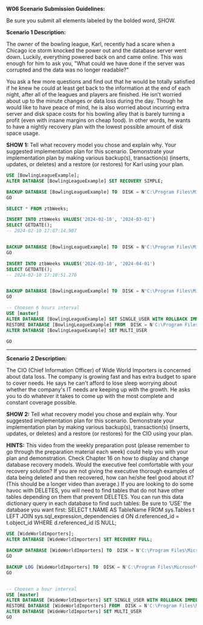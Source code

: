 **W06 Scenario Submission Guidelines:**

Be sure you submit all elements labeled by the bolded word, SHOW.

**Scenario 1 Description:**

The owner of the bowling league, Karl, recently had a scare when a Chicago ice storm knocked the power out and the database server went down. Luckily, everything powered back on and came online. This was enough for him to ask you, "What could we have done if the server was corrupted and the data was no longer readable?"

You ask a few more questions and find out that he would be totally satisfied if he knew he could at least get back to the information at the end of each night, after all of the leagues and players are finished. He isn't worried about up to the minute changes or data loss during the day. Though he would like to have peace of mind, he is also worried about incurring extra server and disk space costs for his bowling alley that is barely turning a profit (even with insane margins on cheap food). In other words, he wants to have a nightly recovery plan with the lowest possible amount of disk space usage.

**SHOW 1:** 
Tell what recovery model you chose and explain why.
Your suggested implementation plan for this scenario. 
Demonstrate your implementation plan by making various backup(s), transaction(s) (inserts, updates, or deletes) and a restore (or restores) for Karl using your plan.

```sql
USE [BowlingLeagueExample];
ALTER DATABASE [BowlingLeagueExample] SET RECOVERY SIMPLE;

BACKUP DATABASE [BowlingLeagueExample] TO  DISK = N'C:\Program Files\Microsoft SQL Server\MSSQL16.MSSQLSERVER\MSSQL\Backup\BowlingLeagueExampletlog.trl' WITH NOFORMAT, NOINIT,  NAME = N'BowlingLeagueExample-Full Database Backup', SKIP, NOREWIND, NOUNLOAD,  STATS = 10
GO

SELECT * FROM ztbWeeks;

INSERT INTO ztbWeeks VALUES('2024-02-10', '2024-03-01')
SELECT GETDATE();
-- 2024-02-10 17:07:14.907


BACKUP DATABASE [BowlingLeagueExample] TO  DISK = N'C:\Program Files\Microsoft SQL Server\MSSQL16.MSSQLSERVER\MSSQL\Backup\BowlingLeagueExampletlog.trl' WITH NOFORMAT, NOINIT,  NAME = N'BowlingLeagueExample-Full Database Backup', SKIP, NOREWIND, NOUNLOAD,  STATS = 10
GO

INSERT INTO ztbWeeks VALUES('2024-03-10', '2024-04-01')
SELECT GETDATE();
-- 2024-02-10 17:10:51.270


BACKUP DATABASE [BowlingLeagueExample] TO  DISK = N'C:\Program Files\Microsoft SQL Server\MSSQL16.MSSQLSERVER\MSSQL\Backup\BowlingLeagueExampletlog.trl' WITH NOFORMAT, NOINIT,  NAME = N'BowlingLeagueExample-Full Database Backup', SKIP, NOREWIND, NOUNLOAD,  STATS = 10
GO

-- Choosen 6 hours interval
USE [master]
ALTER DATABASE [BowlingLeagueExample] SET SINGLE_USER WITH ROLLBACK IMMEDIATE
RESTORE DATABASE [BowlingLeagueExample] FROM  DISK = N'C:\Program Files\Microsoft SQL Server\MSSQL16.MSSQLSERVER\MSSQL\Backup\BowlingLeagueExample_backup.bak' WITH  FILE = 1,  NOUNLOAD,  REPLACE,  STATS = 5
ALTER DATABASE [BowlingLeagueExample] SET MULTI_USER

GO
```
	
----

**Scenario 2 Description:**

The CIO (Chief Information Officer) of Wide World Importers is concerned about data loss. The company is growing fast and has extra budget to spare to cover needs. He says he can't afford to lose sleep worrying about whether the company's IT needs are keeping up with the growth. He asks you to do whatever it takes to come up with the most complete and constant coverage possible.

**SHOW 2:** 
Tell what recovery model you chose and explain why.
Your suggested implementation plan for this scenario. 
Demonstrate your implementation plan by making various backup(s), transaction(s) (inserts, updates, or deletes) and a restore (or restores) for the CIO using your plan.

**HINTS:**
This video from the weekly preparation post (please remember to go through the preparation material each week) could help you with your plan and demonstration.
Check Chapter 16 on how to display and change database recovery models.
Would the executive feel comfortable with your recovery solution? If you are not giving the executive thorough examples of data being deleted and then recovered, how can he/she feel good about it? (This should be a longer video than average.)
If you are looking to do some havoc with DELETES, you will need to find tables that do not have other tables depending on them that prevent DELETES. You can run this data dictionary query in each database to find such tables:
Be sure to ‘USE’ the database you want first:
SELECT t.NAME AS TableName
FROM sys.Tables t
LEFT JOIN sys.sql_expression_dependencies d ON d.referenced_id = t.object_id
WHERE d.referenced_id IS NULL;

```sql
USE [WideWorldImporters];
ALTER DATABASE [WideWorldImporters] SET RECOVERY FULL;

BACKUP DATABASE [WideWorldImporters] TO  DISK = N'C:\Program Files\Microsoft SQL Server\MSSQL16.MSSQLSERVER\MSSQL\Backup\WideWorldImportersFull_bak' WITH NOFORMAT, NOINIT,  NAME = N'WideWorldImporters-Full Database Backup', SKIP, NOREWIND, NOUNLOAD,  STATS = 10
GO

BACKUP LOG [WideWorldImporters] TO  DISK = N'C:\Program Files\Microsoft SQL Server\MSSQL16.MSSQLSERVER\MSSQL\Backup\WideWorldImportersFull_bak' WITH NOFORMAT, NOINIT,  NAME = N'WideWorldImporters-Full Database Backup', SKIP, NOREWIND, NOUNLOAD,  STATS = 10
GO


-- Choosen a hour interval
USE [master]
ALTER DATABASE [WideWorldImporters] SET SINGLE_USER WITH ROLLBACK IMMEDIATE
RESTORE DATABASE [WideWorldImporters] FROM  DISK = N'C:\Program Files\Microsoft SQL Server\MSSQL16.MSSQLSERVER\MSSQL\Backup\WideWorldImportersFull_bak' WITH  FILE = 1,  NOUNLOAD,  REPLACE,  STATS = 5
ALTER DATABASE [WideWorldImporters] SET MULTI_USER
GO
```
